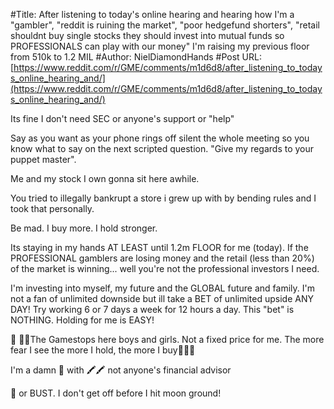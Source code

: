 #Title: After listening to today's online hearing and hearing how I'm a "gambler", "reddit is ruining the market", "poor hedgefund shorters", "retail shouldnt buy single stocks they should invest into mutual funds so PROFESSIONALS can play with our money" I'm raising my previous floor from 510k to 1.2 MIL
#Author: NielDiamondHands
#Post URL: [https://www.reddit.com/r/GME/comments/m1d6d8/after_listening_to_todays_online_hearing_and/](https://www.reddit.com/r/GME/comments/m1d6d8/after_listening_to_todays_online_hearing_and/)


Its fine I don't need SEC or anyone's support or "help" 

Say as you want as your phone rings off silent the whole meeting so you know what to say on the next scripted question. "Give my regards to your puppet master". 

Me and my stock I own gonna sit here awhile.

 You tried to illegally bankrupt a store i grew up with by bending rules and I took that personally. 

Be mad. I buy more. I hold stronger.

Its staying in my hands AT LEAST until 1.2m FLOOR for me (today). If the PROFESSIONAL gamblers are losing money and the retail (less than 20%) of the market is winning... well you're not the professional investors I need. 

I'm investing into myself, my future and the GLOBAL future and family. I'm not a fan of unlimited downside but ill take a BET of unlimited upside ANY DAY! Try working 6 or 7 days a week for 12 hours a day. This "bet" is NOTHING. Holding for me is EASY!


🚀 🦍🦍The Gamestops here boys and girls. Not a fixed price for me. The more fear I see the more I hold, the more I buy🦍🦍🚀 

I'm a damn 
🦍 with 🖍🖍 not anyone's financial advisor

🌙 or BUST. I don't get off before I hit moon ground!